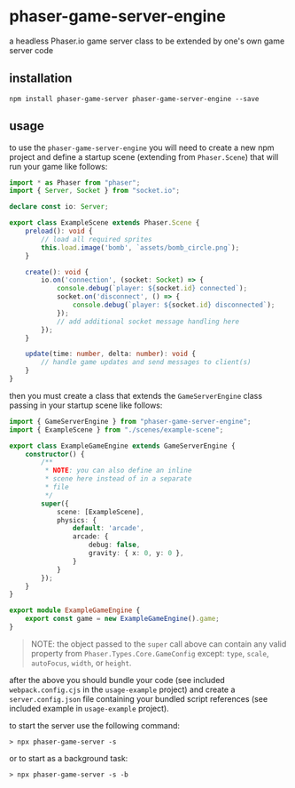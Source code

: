 # phaser-game-server-engine
a headless Phaser.io game server class to be extended by one's own game server code

## installation
```
npm install phaser-game-server phaser-game-server-engine --save
```

## usage
to use the `phaser-game-server-engine` you will need to create a new npm project and define a startup scene (extending from `Phaser.Scene`) that will run your game like follows:
```typescript
import * as Phaser from "phaser";
import { Server, Socket } from "socket.io";

declare const io: Server;

export class ExampleScene extends Phaser.Scene {
    preload(): void {
        // load all required sprites
        this.load.image('bomb', `assets/bomb_circle.png`);
    }

    create(): void {
        io.on('connection', (socket: Socket) => {
            console.debug(`player: ${socket.id} connected`);
            socket.on('disconnect', () => {
                console.debug(`player: ${socket.id} disconnected`);
            });
            // add additional socket message handling here
        });
    }

    update(time: number, delta: number): void {
        // handle game updates and send messages to client(s)
    }
}
```
then you must create a class that extends the `GameServerEngine` class passing in your startup scene like follows:
```typescript
import { GameServerEngine } from "phaser-game-server-engine";
import { ExampleScene } from "./scenes/example-scene";

export class ExampleGameEngine extends GameServerEngine {
    constructor() {
        /**
         * NOTE: you can also define an inline
         * scene here instead of in a separate
         * file
         */
        super({
            scene: [ExampleScene],
            physics: {
                default: 'arcade',
                arcade: {
                    debug: false,
                    gravity: { x: 0, y: 0 },
                }
            }
        });
    }
}

export module ExampleGameEngine {
    export const game = new ExampleGameEngine().game;
}
```
> NOTE: the object passed to the `super` call above can contain any valid property from `Phaser.Types.Core.GameConfig` except: `type`, `scale`, `autoFocus`, `width`, or `height`.

after the above you should bundle your code (see included `webpack.config.cjs` in the `usage-example` project) and create a `server.config.json` file containing your bundled script references (see included example in `usage-example` project). 

to start the server use the following command:
```
> npx phaser-game-server -s
```
or to start as a background task:
```
> npx phaser-game-server -s -b
```